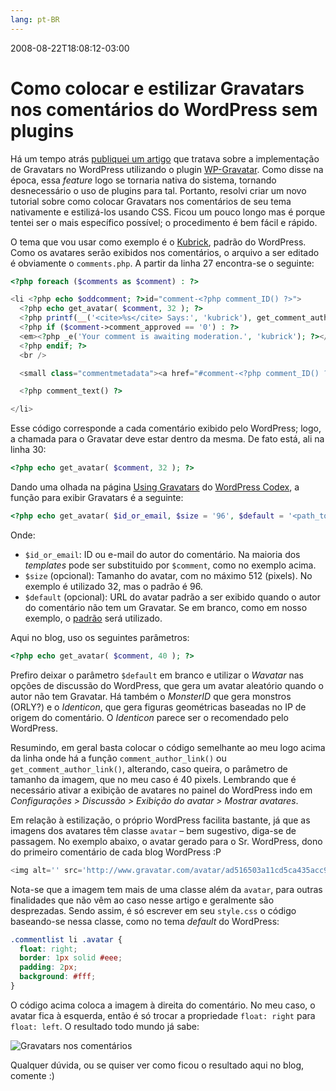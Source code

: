 ```yaml
---
lang: pt-BR
---
```


2008-08-22T18:08:12-03:00
# Como colocar e estilizar Gravatars nos comentários do WordPress sem plugins

Há um tempo atrás [publiquei um artigo](/implantando-gravatar-no-wordpress) que tratava sobre a implementação de Gravatars no WordPress utilizando o plugin [WP-Gravatar](http://wordpress.org/extend/plugins/wp-gravatar/). Como disse na época, essa _feature_ logo se tornaria nativa do sistema, tornando desnecessário o uso de plugins para tal. Portanto, resolvi criar um novo tutorial sobre como colocar Gravatars nos comentários de seu tema nativamente e estilizá-los usando CSS. Ficou um pouco longo mas é porque tentei ser o mais específico possível; o procedimento é bem fácil e rápido.

O tema que vou usar como exemplo é o [Kubrick](http://binarybonsai.com/kubrick/), padrão do WordPress. Como os avatares serão exibidos nos comentários, o arquivo a ser editado é obviamente o `comments.php`. A partir da linha 27 encontra-se o seguinte:

```php
<?php foreach ($comments as $comment) : ?>

<li <?php echo $oddcomment; ?>id="comment-<?php comment_ID() ?>">
  <?php echo get_avatar( $comment, 32 ); ?>
  <?php printf(__('<cite>%s</cite> Says:', 'kubrick'), get_comment_author_link()); ?>
  <?php if ($comment->comment_approved == '0') : ?>
  <em><?php _e('Your comment is awaiting moderation.', 'kubrick'); ?></em>
  <?php endif; ?>
  <br />

  <small class="commentmetadata"><a href="#comment-<?php comment_ID() ?>" title=""><?php printf(__('%1$s at %2$s', 'kubrick'), get_comment_date(__('F jS, Y', 'kubrick')), get_comment_time()); ?></a> <?php edit_comment_link(__('edit', 'kubrick'),'&nbsp;&nbsp;',''); ?></small>

  <?php comment_text() ?>

</li>
```

Esse código corresponde a cada comentário exibido pelo WordPress; logo, a chamada para o Gravatar deve estar dentro da mesma. De fato está, ali na linha 30:

```php
<?php echo get_avatar( $comment, 32 ); ?>
```

Dando uma olhada na página [Using Gravatars](http://codex.wordpress.org/Using_Gravatars#Theme_Support_for_WordPress_2.5) do [WordPress Codex](http://codex.wordpress.org/), a função para exibir Gravatars é a seguinte:

```php
<?php echo get_avatar( $id_or_email, $size = '96', $default = '<path_to_url>' ); ?>
```

Onde:

- `$id_or_email`: ID ou e-mail do autor do comentário. Na maioria dos _templates_ pode ser substituido por `$comment`, como no exemplo acima.
- `$size` (opcional): Tamanho do avatar, com no máximo 512 (pixels). No exemplo é utilizado 32, mas o padrão é 96.
- `$default` (opcional): URL do avatar padrão a ser exibido quando o autor do comentário não tem um Gravatar. Se em branco, como em nosso exemplo, o [padrão](http://www.gravatar.com/avatar/ad516503a11cd5ca435acc9bb6523536) será utilizado.

Aqui no blog, uso os seguintes parâmetros:

```php
<?php echo get_avatar( $comment, 40 ); ?>
```

Prefiro deixar o parâmetro `$default` em branco e utilizar o _Wavatar_ nas opções de discussão do WordPress, que gera um avatar aleatório quando o autor não tem Gravatar. Há também o _MonsterID_ que gera monstros (ORLY?) e o _Identicon_, que gera figuras geométricas baseadas no IP de origem do comentário. O _Identicon_ parece ser o recomendado pelo WordPress.

Resumindo, em geral basta colocar o código semelhante ao meu logo acima da linha onde há a função `comment_author_link()` ou `get_comment_author_link()`, alterando, caso queira, o parâmetro de tamanho da imagem, que no meu caso é 40 pixels. Lembrando que é necessário ativar a exibição de avatares no painel do WordPress indo em _Configurações > Discussão > Exibição do avatar > Mostrar avatares_.

Em relação à estilização, o próprio WordPress facilita bastante, já que as imagens dos avatares têm classe `avatar` – bem sugestivo, diga-se de passagem. No exemplo abaixo, o avatar gerado para o Sr. WordPress, dono do primeiro comentário de cada blog WordPress :P

```php
<img alt='' src='http://www.gravatar.com/avatar/ad516503a11cd5ca435acc9bb6523536?s=32' class='avatar avatar-32 avatar-default' height='32' width='32' />
```

Nota-se que a imagem tem mais de uma classe além da `avatar`, para outras finalidades que não vêm ao caso nesse artigo e geralmente são desprezadas. Sendo assim, é só escrever em seu `style.css` o código baseando-se nessa classe, como no tema _default_ do WordPress:

```css
.commentlist li .avatar {
  float: right;
  border: 1px solid #eee;
  padding: 2px;
  background: #fff;
}
```

O código acima coloca a imagem à direita do comentário. No meu caso, o avatar fica à esquerda, então é só trocar a propriedade `float: right` para `float: left`. O resultado todo mundo já sabe:

![Gravatars nos comentários](/img/comentarios-gravatar.png)

Qualquer dúvida, ou se quiser ver como ficou o resultado aqui no blog, comente :)
